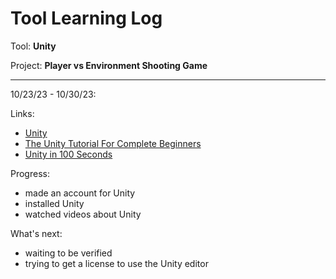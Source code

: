 # Tool Learning Log

Tool: **Unity**

Project: **Player vs Environment Shooting Game**

---

10/23/23 - 10/30/23:

Links:
* [Unity](https://unity.com/)
* [The Unity Tutorial For Complete Beginners](https://www.youtube.com/watch?v=XtQMytORBmM)
* [Unity in 100 Seconds](https://www.youtube.com/watch?v=iqlH4okiQqg)

Progress:
* made an account for Unity
* installed Unity
* watched videos about Unity

What's next:
* waiting to be verified 
* trying to get a license to use the Unity editor


<!-- 
* Links you used today (websites, videos, etc)
* Things you tried, progress you made, etc
* Challenges, a-ha moments, etc
* Questions you still have
* What you're going to try next
-->
